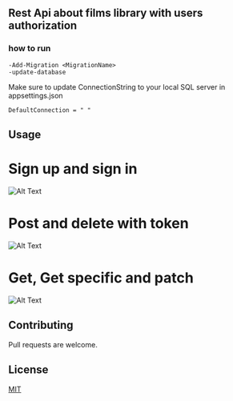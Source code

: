 ## Rest Api about films library with users authorization

### how to run
```
-Add-Migration <MigrationName> 
-update-database
```
Make sure to update ConnectionString to your local SQL server in appsettings.json

```
DefaultConnection = " "

```

## Usage

# Sign up and sign in
![Alt Text](https://prnt.sc/121rs8a)


# Post and delete with token
![Alt Text](https://recordit.co/lfIt4QGbMH.gif)

# Get, Get specific and patch
![Alt Text](https://recordit.co/qEVkeTeujN.gif)




## Contributing
Pull requests are welcome.


## License
[MIT](https://choosealicense.com/licenses/mit/)
